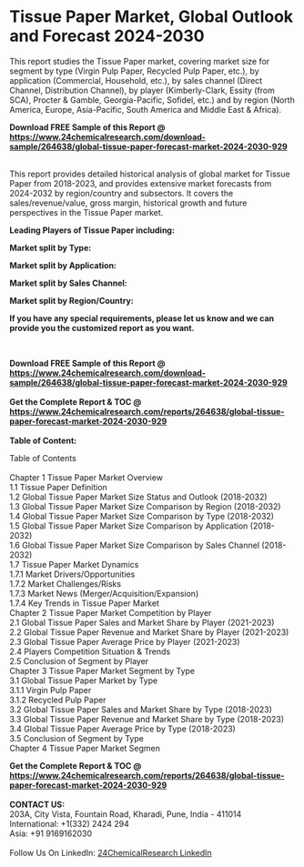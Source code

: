 <h1>Tissue Paper Market, Global Outlook and Forecast 2024-2030</h1><p>
</p><p>
This report studies the Tissue Paper market, covering market size for segment by type (Virgin Pulp Paper, Recycled Pulp Paper, etc.), by application (Commercial, Household, etc.), by sales channel (Direct Channel, Distribution Channel), by player (Kimberly-Clark, Essity (from SCA), Procter &amp; Gamble, Georgia-Pacific, Sofidel, etc.) and by region (North America, Europe, Asia-Pacific, South America and Middle East &amp; Africa).</p><p>
</p><div><b>Download FREE Sample of this Report @ 
            <a href="https://www.24chemicalresearch.com/download-sample/264638/global-tissue-paper-forecast-market-2024-2030-929">
            https://www.24chemicalresearch.com/download-sample/264638/global-tissue-paper-forecast-market-2024-2030-929</a></b></div><br><p>
This report provides detailed historical analysis of global market for Tissue Paper from 2018-2023, and provides extensive market forecasts from 2024-2032 by region/country and subsectors. It covers the sales/revenue/value, gross margin, historical growth and future perspectives in the Tissue Paper market.</p><p>
</p><p>
<strong>Leading Players of Tissue Paper including:</strong>
</p><p>
<strong>Market split by Type:</strong></p><p>
</p><p>
<strong>Market split by Application:</strong></p><p>
</p><p>
<strong>Market split by Sales Channel:</strong></p><p>
</p><p>
<strong>Market split by Region/Country:</strong></p><p>
</p><p>
<strong>If you have any special requirements, please let us know and we can provide you the customized report as you want.</strong></p><p>
 </p><div><b>Download FREE Sample of this Report @ 
            <a href="https://www.24chemicalresearch.com/download-sample/264638/global-tissue-paper-forecast-market-2024-2030-929">
            https://www.24chemicalresearch.com/download-sample/264638/global-tissue-paper-forecast-market-2024-2030-929</a></b></div><br><div><b>Get the Complete Report & TOC @ 
            <a href="https://www.24chemicalresearch.com/reports/264638/global-tissue-paper-forecast-market-2024-2030-929">
            https://www.24chemicalresearch.com/reports/264638/global-tissue-paper-forecast-market-2024-2030-929</a></b></div><br>
            <b>Table of Content:</b><p>Table of Contents<br />
<br />
Chapter 1 Tissue Paper Market Overview<br />
    1.1 Tissue Paper Definition<br />
    1.2 Global Tissue Paper Market Size Status and Outlook (2018-2032)<br />
    1.3 Global Tissue Paper Market Size Comparison by Region (2018-2032)<br />
    1.4 Global Tissue Paper Market Size Comparison by Type (2018-2032)<br />
    1.5 Global Tissue Paper Market Size Comparison by Application (2018-2032)<br />
    1.6 Global Tissue Paper Market Size Comparison by Sales Channel (2018-2032)<br />
    1.7 Tissue Paper Market Dynamics<br />
        1.7.1 Market Drivers/Opportunities<br />
        1.7.2 Market Challenges/Risks<br />
        1.7.3 Market News (Merger/Acquisition/Expansion)<br />
        1.7.4 Key Trends in Tissue Paper Market<br />
Chapter 2 Tissue Paper Market Competition by Player<br />
    2.1 Global Tissue Paper Sales and Market Share by Player (2021-2023)<br />
    2.2 Global Tissue Paper Revenue and Market Share by Player (2021-2023)<br />
    2.3 Global Tissue Paper Average Price by Player (2021-2023)<br />
    2.4 Players Competition Situation & Trends<br />
    2.5 Conclusion of Segment by Player<br />
Chapter 3 Tissue Paper Market Segment by Type<br />
    3.1 Global Tissue Paper Market by Type<br />
        3.1.1 Virgin Pulp Paper<br />
        3.1.2 Recycled Pulp Paper<br />
    3.2 Global Tissue Paper Sales and Market Share by Type (2018-2023)<br />
    3.3 Global Tissue Paper Revenue and Market Share by Type (2018-2023)<br />
    3.4 Global Tissue Paper Average Price by Type (2018-2023)<br />
    3.5 Conclusion of Segment by Type<br />
Chapter 4 Tissue Paper Market Segmen</p><div><b>Get the Complete Report & TOC @ 
            <a href="https://www.24chemicalresearch.com/reports/264638/global-tissue-paper-forecast-market-2024-2030-929">
            https://www.24chemicalresearch.com/reports/264638/global-tissue-paper-forecast-market-2024-2030-929</a></b></div><br><b>CONTACT US:</b><br>
            203A, City Vista, Fountain Road, Kharadi, Pune, India - 411014<br>
            International: +1(332) 2424 294<br>
            Asia: +91 9169162030 <br><br>
            Follow Us On LinkedIn: <a href="https://www.linkedin.com/company/24chemicalresearch/">24ChemicalResearch LinkedIn</a>